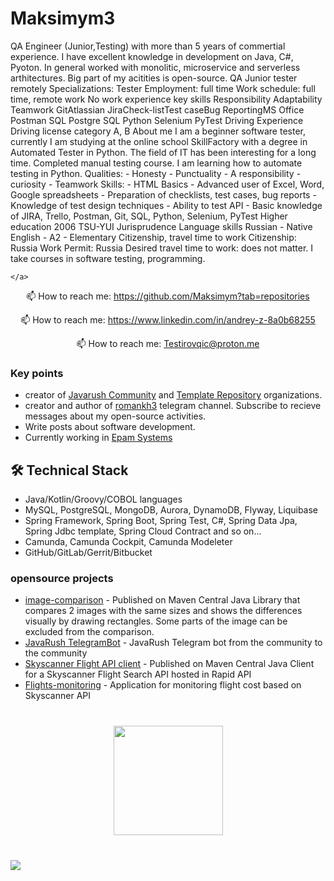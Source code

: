 # Maksimym3
QA Engineer (Junior,Testing) with more than 5 years of commertial experience. I have excellent knowledge in development on Java, C#, Pyoton.
In general worked with monolitic, microservice and serverless arthitectures. Big part of my acitities is open-source. QA Junior tester remotely Specializations: Tester Employment: full time Work schedule: full time, remote work No work experience key skills Responsibility Adaptability Teamwork GitAtlassian JiraCheck-listTest caseBug ReportingMS Office Postman SQL Postgre SQL Python Selenium PyTest Driving Experience Driving license category A, B About me I am a beginner software tester, currently I am studying at the online school SkillFactory with a degree in Automated Tester in Python. The field of IT has been interesting for a long time. Completed manual testing course. I am learning how to automate testing in Python. Qualities: - Honesty - Punctuality - A responsibility - curiosity - Teamwork Skills: - HTML Basics - Advanced user of Excel, Word, Google spreadsheets - Preparation of checklists, test cases, bug reports - Knowledge of test design techniques - Ability to test API - Basic knowledge of JIRA, Trello, Postman, Git, SQL, Python, Selenium, PyTest Higher education 2006 TSU-YUI Jurisprudence Language skills Russian - Native English - A2 - Elementary Citizenship, travel time to work Citizenship: Russia Work Permit: Russia Desired travel time to work: does not matter. I take courses in software testing, programming.
   
    </a>
<p align='center'>
   📫 How to reach me: <a href='https://github.com/Maksimym?tab=repositories'>https://github.com/Maksimym?tab=repositories</a>
</p>
   
   </a>
<p align='center'>
   📫 How to reach me: <a href='https://www.linkedin.com/in/andrey-z-8a0b68255'>https://www.linkedin.com/in/andrey-z-8a0b68255</a>
</p>

   </a>
<p align='center'>
   📫 How to reach me: <a href='mailto:Testirovqic@proton.me'>Testirovqic@proton.me</a>
</p>


### Key points
*   creator of [Javarush Community](https://github.com/javarushcommunity) and [Template Repository](https://github.com/template-repository) organizations.
*   creator and author of [romankh3](https://t.me/romankh3) telegram channel. Subscribe to recieve messages about my open-source activities.
*   Write posts about software development.
*   Currently working in [Epam Systems](https://www.linkedin.com/company/epam-systems/)

## 🛠 Technical Stack
*   Java/Kotlin/Groovy/COBOL languages
*   MySQL, PostgreSQL, MongoDB, Aurora, DynamoDB, Flyway, Liquibase
*   Spring Framework, Spring Boot, Spring Test, C#, Spring Data Jpa, Spring Jdbc template, Spring Cloud Contract and so on...
*   Camunda, Camunda Cockpit, Camunda Modeleter
*   GitHub/GitLab/Gerrit/Bitbucket

### opensource projects

*   [image-comparison](https://github.com/romankh3/image-comparison) - Published on Maven Central Java Library that compares 2 images with the same sizes and shows the differences visually by drawing rectangles. Some parts of the image can be excluded from the comparison.
*   [JavaRush TelegramBot](https://github.com/javarushcommunity/javarush-telegrambot) - JavaRush Telegram bot from the community to the community
*   [Skyscanner Flight API client](https://github.com/romankh3/skyscanner-flight-api-client) - Published on Maven Central Java Client for a Skyscanner Flight Search API hosted in Rapid API
*   [Flights-monitoring](https://github.com/romankh3/flights-monitoring) - Application for monitoring flight cost based on Skyscanner API

<div align="center" style="margin: 40px 0">
   <a href="https://github.com/romankh3/github-profile-views-counter">
       <img width="175px" src="https://komarev.com/ghpvc/?username=romankh3&color=DE002D">
   </a>
</div>
</a>
   <a href="https://t.me/joinchat/SpqRPBFo_sM6qm05">
       <img src="https://img.shields.io/badge/Telegram-2CA5E0?style=for-the-badge&logo=telegram&logoColor=white"/>
